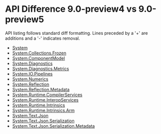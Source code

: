 # API Difference 9.0-preview4 vs 9.0-preview5

API listing follows standard diff formatting.
Lines preceded by a '+' are additions and a '-' indicates removal.

* [System](9.0-preview5_System.md)
* [System.Collections.Frozen](9.0-preview5_System.Collections.Frozen.md)
* [System.ComponentModel](9.0-preview5_System.ComponentModel.md)
* [System.Diagnostics](9.0-preview5_System.Diagnostics.md)
* [System.Diagnostics.Metrics](9.0-preview5_System.Diagnostics.Metrics.md)
* [System.IO.Pipelines](9.0-preview5_System.IO.Pipelines.md)
* [System.Numerics](9.0-preview5_System.Numerics.md)
* [System.Reflection](9.0-preview5_System.Reflection.md)
* [System.Reflection.Metadata](9.0-preview5_System.Reflection.Metadata.md)
* [System.Runtime.CompilerServices](9.0-preview5_System.Runtime.CompilerServices.md)
* [System.Runtime.InteropServices](9.0-preview5_System.Runtime.InteropServices.md)
* [System.Runtime.Intrinsics](9.0-preview5_System.Runtime.Intrinsics.md)
* [System.Runtime.Intrinsics.Arm](9.0-preview5_System.Runtime.Intrinsics.Arm.md)
* [System.Text.Json](9.0-preview5_System.Text.Json.md)
* [System.Text.Json.Serialization](9.0-preview5_System.Text.Json.Serialization.md)
* [System.Text.Json.Serialization.Metadata](9.0-preview5_System.Text.Json.Serialization.Metadata.md)

